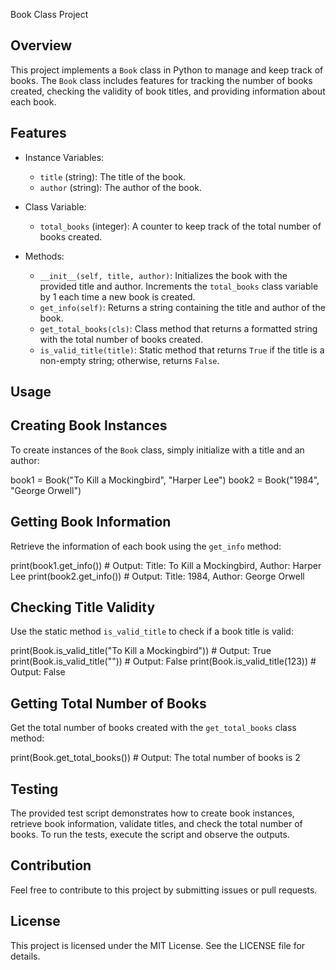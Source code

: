 Book Class Project

Overview
---------
This project implements a `Book` class in Python to manage and keep track of 
books. The `Book` class includes features for tracking the number of books 
created, checking the validity of book titles, and providing information about 
each book.

Features
--------
- Instance Variables:
  - `title` (string): The title of the book.
  - `author` (string): The author of the book.

- Class Variable:
  - `total_books` (integer): A counter to keep track of the total number of 
    books created.

- Methods:
  - `__init__(self, title, author)`: Initializes the book with the provided 
    title and author. Increments the `total_books` class variable by 1 each 
    time a new book is created.
  - `get_info(self)`: Returns a string containing the title and author of the 
    book.
  - `get_total_books(cls)`: Class method that returns a formatted string with 
    the total number of books created.
  - `is_valid_title(title)`: Static method that returns `True` if the title 
    is a non-empty string; otherwise, returns `False`.

Usage
------
Creating Book Instances
-----------------------
To create instances of the `Book` class, simply initialize with a title and 
an author:

  book1 = Book("To Kill a Mockingbird", "Harper Lee")
  book2 = Book("1984", "George Orwell")

Getting Book Information
------------------------
Retrieve the information of each book using the `get_info` method:

  print(book1.get_info())  # Output: Title: To Kill a Mockingbird, Author: 
                            Harper Lee
  print(book2.get_info())  # Output: Title: 1984, Author: George Orwell

Checking Title Validity
-----------------------
Use the static method `is_valid_title` to check if a book title is valid:

  print(Book.is_valid_title("To Kill a Mockingbird"))  # Output: True
  print(Book.is_valid_title(""))  # Output: False
  print(Book.is_valid_title(123))  # Output: False

Getting Total Number of Books
------------------------------
Get the total number of books created with the `get_total_books` class method:

  print(Book.get_total_books())  # Output: The total number of books is 2

Testing
-------
The provided test script demonstrates how to create book instances, retrieve 
book information, validate titles, and check the total number of books. To run 
the tests, execute the script and observe the outputs.

Contribution
-------------
Feel free to contribute to this project by submitting issues or pull requests.

License
-------
This project is licensed under the MIT License. See the LICENSE file for details.
